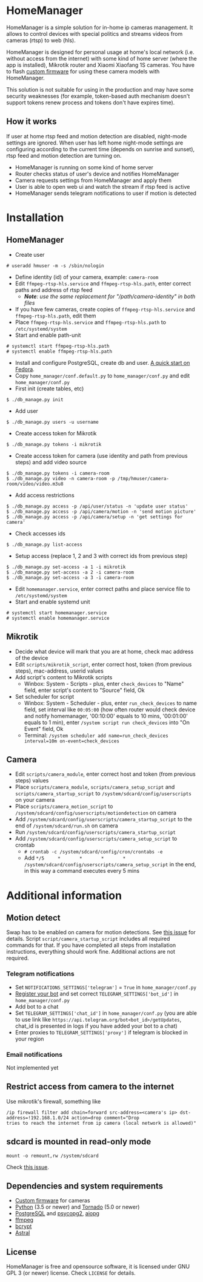 
# HomeManager

HomeManager is a simple solution for in-home ip cameras management. It allows to control devices with special politics and streams videos from cameras (rtsp) to web (hls).

HomeManager is designed for personal usage at home's local network (i.e. without access from the internet) with some kind of home server (where the app is installed), Mikrotik router and Xiaomi Xiaofang 1S cameras. You have to flash [custom firmware](https://github.com/EliasKotlyar/Xiaomi-Dafang-Hacks) for using these camera models with HomeManager. 

This solution is not suitable for using in the production and may have some security weaknesses (for example, token-based auth mechanism doesn't support tokens renew process and tokens don't have expires time).

## How it works
If user at home rtsp feed and motion detection are disabled, night-mode settings are ignored. When user has left home night-mode settings are configuring according to the current time (depends on sunrise and sunset), rtsp feed and motion detection are turning on. 

* HomeManager is running on some kind of home server
* Router checks status of user's device and notifies HomeManager
* Camera requests settings from HomeManager and apply them 
* User is able to open web ui and watch the stream if rtsp feed is active
* HomeManager sends telegram notifications to user if motion is detected

# Installation
## HomeManager
* Create user 
```
# useradd hmuser -m -s /sbin/nologin
```
* Define identity (id) of your camera, example: `camera-room` 
* Edit `ffmpeg-rtsp-hls.service` and `ffmpeg-rtsp-hls.path`, enter correct paths and address of rtsp feed
  * _**Note**: use the same replacement for "/path/camera-identity" in both files_
* If you have few cameras, create copies of `ffmpeg-rtsp-hls.service` and `ffmpeg-rtsp-hls.path`, edit them
* Place `ffmpeg-rtsp-hls.service` and `ffmpeg-rtsp-hls.path` to `/etc/systemd/system`
* Start and enable path-unit
```
# systemctl start ffmpeg-rtsp-hls.path
# systemctl enable ffmpeg-rtsp-hls.path
```
* Install and configure PostgreSQL, create db and user. [A quick start on Fedora](https://fedoramagazine.org/postgresql-quick-start-fedora-24/).
* Copy `home_manager/conf.default.py` to `home_manager/conf.py` and edit `home_manager/conf.py`
* First init (create tables, etc)
```
$ ./db_manage.py init
```
* Add user
```
$ ./db_manage.py users -u username
```
* Create access token for Mikrotik
```
$ ./db_manage.py tokens -i mikrotik
```
* Create access token for camera (use identity and path from previous steps) and add video source
```
$ ./db_manage.py tokens -i camera-room
$ ./db_manage.py video -n camera-room -p /tmp/hmuser/camera-room/video/video.m3u8
```
* Add access restrictions
```
$ ./db_manage.py access -p /api/user/status -n 'update user status'
$ ./db_manage.py access -p /api/camera/motion -n 'send motion picture'
$ ./db_manage.py access -p /api/camera/setup -n 'get settings for camera'
```
* Check accesses ids
```
$ ./db_manage.py list-access
```
* Setup access (replace 1, 2 and 3 with correct ids from previous step) 
```
$ ./db_manage.py set-access -a 1 -i mikrotik
$ ./db_manage.py set-access -a 2 -i camera-room
$ ./db_manage.py set-access -a 3 -i camera-room
```
* Edit `homemanager.service`, enter correct paths and place service file to `/etc/systemd/system`
* Start and enable systemd unit
```
# systemctl start homemanager.service
# systemctl enable homemanager.service
```

## Mikrotik 
* Decide what device will mark that you are at home, check mac address of the device
* Edit `scripts/mikrotik_script`, enter correct host, token (from previous steps), mac-address, userid values
* Add script's content to Mikrotik scripts
  * Winbox: System - Scripts - plus, enter `check_devices` to "Name" field, enter script's content to "Source" field, Ok
* Set scheduler for script
  * Winbox: System - Scheduler - plus, enter `run_check_devices` to name field, set interval like `00:05:00` (how often router would check device and notify homemanager, '00:10:00' equals to 10 mins, '00:01:00' equals to 1 min), enter `/system script run check_devices` into "On Event" field, Ok
  * Terminal: `/system scheduler add name=run_check_devices interval=10m on-event=check_devices`

## Camera
* Edit `scripts/camera_module`, enter correct host and token (from previous steps) values
* Place `scripts/camera_module`, `scripts/camera_setup_script` and `scripts/camera_startup_script` to `/system/sdcard/config/userscripts` on your camera
* Place `scripts/camera_motion_script` to `/system/sdcard/config/userscripts/motiondetection` on camera
* Add `/system/sdcard/config/userscripts/camera_startup_script` to the end of `/system/sdcard/run.sh` on camera 
* Run `/system/sdcard/config/userscripts/camera_startup_script` 
* Add `/system/sdcard/config/userscripts/camera_setup_script` to crontab
  * `# crontab -c /system/sdcard/config/cron/crontabs -e`
  * Add `*/5     *       *       *       *       /system/sdcard/config/userscripts/camera_setup_script` in the end, in this way a command executes every 5 mins

# Additional information
## Motion detect
Swap has to be enabled on camera for motion detections. See [this issue](https://github.com/EliasKotlyar/Xiaomi-Dafang-Hacks/issues/552) for details. Script `script/camera_startup_script` includes all required commands for that. If you have completed all steps from installation instructions, everything should work fine. Additional actions are not required. 

### Telegram notifications
* Set `NOTIFICATIONS_SETTINGS['telegram']` = `True` in `home_manager/conf.py`
* [Register your bot](https://core.telegram.org/bots#6-botfather) and set correct `TELEGRAM_SETTINGS['bot_id']` in `home_manager/conf.py`
* Add bot to a chat
* Set `TELEGRAM_SETTINGS['chat_id']` in `home_manager/conf.py` (you are able to use link like `https://api.telegram.org/bot<bot_id>/getUpdates`, chat_id is presented in logs if you have added your bot to a chat)
* Enter proxies to `TELEGRAM_SETTINGS['proxy']` if telegram is blocked in your region

### Email notifications
Not implemented yet

## Restrict access from camera to the internet
Use mikrotik's firewall, something like
```
/ip firewall filter add chain=forward src-address=<camera's ip> dst-address=!192.168.1.0/24 action=drop comment="Drop 
tries to reach the internet from ip camera (local network is allowed)"
```

## sdcard is mounted in read-only mode
```
mount -o remount,rw /system/sdcard
```
Check [this issue](https://github.com/EliasKotlyar/Xiaomi-Dafang-Hacks/issues/409). 

## Dependencies and system requirements
* [Custom firmware](https://github.com/EliasKotlyar/Xiaomi-Dafang-Hacks) for cameras
* [Python](http://www.python.org) (3.5 or newer) and [Tornado](https://github.com/tornadoweb/tornado) (5.0 or newer)
* [PostgreSQL](http://www.postgresql.org) and [psycopg2](http://initd.org/psycopg), [aiopg](https://github.com/aio-libs/aiopg)
* [ffmpeg](https://ffmpeg.org)
* [bcrypt](https://github.com/pyca/bcrypt)
* [Astral](https://github.com/sffjunkie/astral)

## License
HomeManager is free and opensource software, it is licensed under GNU GPL 3 (or newer) license. Check `LICENSE` for details.

